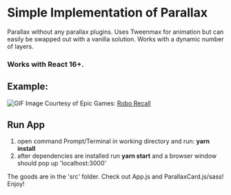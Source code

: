 # Simple Implementation of Parallax

Parallax without any parallax plugins. Uses Tweenmax for animation but can easily be swapped out with a vanilla solution.
Works with a dynamic number of layers. 

### Works with React 16+.

## Example:
![GIF](https://github.com/jansmolders86/react-vanilla-parallax/blob/master/public/images/preview.gif?raw=true)
Image Courtesy of Epic Games: [Robo Recall](https://epicgames.com/roborecall)

## Run App
1. open command Prompt/Terminal in working directory and run: __yarn install__
2. after dependencies are installed run __yarn start__ and a browser window should pop up 'localhost:3000'

The goods are in the 'src' folder. Check out  App.js and ParallaxCard.js/sass! Enjoy!

